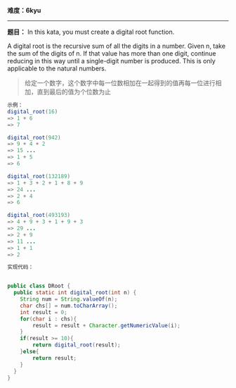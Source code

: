 **难度：6kyu**

---

**题目：**
In this kata, you must create a digital root function.

A digital root is the recursive sum of all the digits in a number. Given n, take the sum of the digits of n. If that value has more than one digit, continue reducing in this way until a single-digit number is produced. This is only applicable to the natural numbers.

>给定一个数字，这个数字中每一位数相加在一起得到的值再每一位进行相加，直到最后的值为个位数为止

```java
示例：
digital_root(16)
=> 1 + 6
=> 7

digital_root(942)
=> 9 + 4 + 2
=> 15 ...
=> 1 + 5
=> 6

digital_root(132189)
=> 1 + 3 + 2 + 1 + 8 + 9
=> 24 ...
=> 2 + 4
=> 6

digital_root(493193)
=> 4 + 9 + 3 + 1 + 9 + 3
=> 29 ...
=> 2 + 9
=> 11 ...
=> 1 + 1
=> 2
```

```java
实现代码：


public class DRoot {
  public static int digital_root(int n) {
    String num = String.valueOf(n);
    char chs[] = num.toCharArray();
    int result = 0;
    for(char i : chs){
        result = result + Character.getNumericValue(i);
    }
    if(result >= 10){
        return digital_root(result);
    }else{
        return result;
    }
  }
}
```